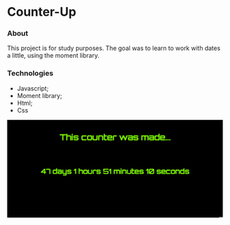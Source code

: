 # Counter-Up

###  About

This project is for study purposes. The goal was to learn to work with dates a little, using the moment library.

### Technologies

- Javascript;
- Moment library;
- Html;
- Css

<div> 
    <img src="./github/counter.gif">
</div>
